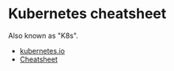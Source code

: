# Kubernetes cheatsheet

Also known as "K8s".

- [kubernetes.io](https://kubernetes.io)
- [Cheatsheet](https://kubernetes.io/docs/reference/kubectl/cheatsheet/)
